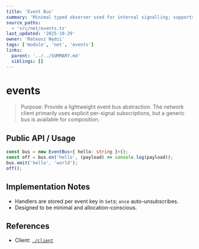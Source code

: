 ```yaml
---
title: 'Event Bus'
summary: 'Minimal typed observer used for internal signalling; supports on/off/once/emit with string keys and payload types.'
source_paths:
  - 'src/net/events.ts'
last_updated: '2025-10-29'
owner: 'Mateusz Nędzi'
tags: ['module', 'net', 'events']
links:
  parent: '../../SUMMARY.md'
  siblings: []
---
```


# events

> Purpose: Provide a lightweight event bus abstraction. The network client primarily uses explicit per-signal subscriptions, but a generic bus is available for composition.

## Public API / Usage

```ts
const bus = new EventBus<{ hello: string }>();
const off = bus.on('hello', (payload) => console.log(payload));
bus.emit('hello', 'world');
off();
```

## Implementation Notes

- Handlers are stored per event key in `Set`s; `once` auto-unsubscribes.
- Designed to be minimal and allocation-conscious.

## References

- Client: [`./client`](./client.md)
